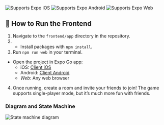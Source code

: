<p>
  <!-- iOS -->
  <img alt="Supports Expo iOS" longdesc="Supports Expo iOS" src="https://img.shields.io/badge/iOS-4630EB.svg?style=flat-square&logo=APPLE&labelColor=999999&logoColor=fff" />
  <!-- Android -->
  <img alt="Supports Expo Android" longdesc="Supports Expo Android" src="https://img.shields.io/badge/Android-4630EB.svg?style=flat-square&logo=ANDROID&labelColor=A4C639&logoColor=fff" />
  <!-- Web -->
  <img alt="Supports Expo Web" longdesc="Supports Expo Web" src="https://img.shields.io/badge/web-4630EB.svg?style=flat-square&logo=GOOGLE-CHROME&labelColor=4285F4&logoColor=fff" />
</p>

## 🚀 How to Run the Frontend

    
1. Navigate to the `frontend/app` directory in the repository.
2. - Install packages with `npm install`.
3. Run `npm run web` in your terminal.  
- Open the project in Expo Go app:
  - iOS: [Client iOS](https://itunes.apple.com/app/apple-store/id982107779)
  - Android: [Client Android](https://play.google.com/store/apps/details?id=host.exp.exponent&referrer=blankexample)
  - *Web*: Any web browser
4. Once running, create a room and invite your friends to join! The game supports single-player mode, but it’s much more fun with friends.

### Diagram and State Machine
![State machine diagram](https://github.com/user-attachments/assets/20352044-9926-42a9-9ae3-f695d4591931)
